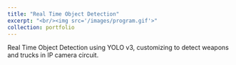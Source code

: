 ```yaml
---
title: "Real Time Object Detection"
excerpt: "<br/><img src='/images/program.gif'>"
collection: portfolio
---
```


Real Time Object Detection using YOLO v3, customizing to detect weapons and trucks in IP camera circuit.